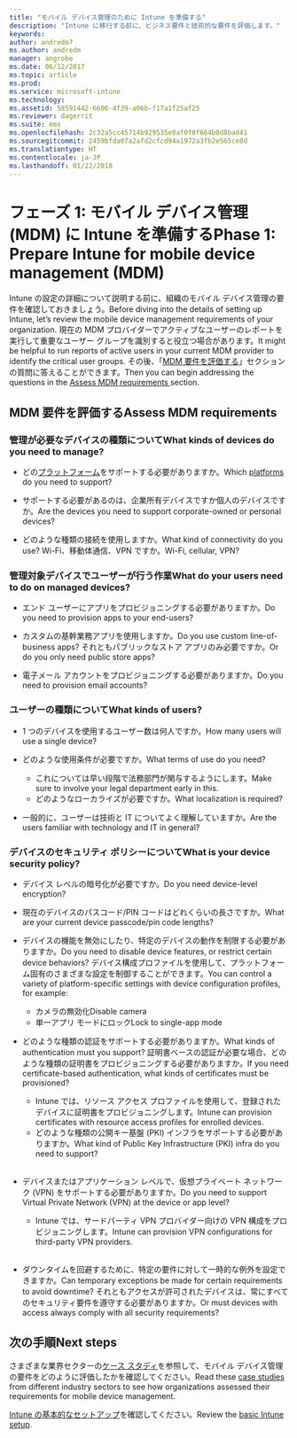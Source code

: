 ```yaml
---
title: "モバイル デバイス管理のために Intune を準備する"
description: "Intune に移行する前に、ビジネス要件と技術的な要件を評価します。"
keywords: 
author: andredm7
ms.author: andredm
manager: angrobe
ms.date: 06/12/2017
ms.topic: article
ms.prod: 
ms.service: microsoft-intune
ms.technology: 
ms.assetid: 58591442-6606-4f39-a06b-f17a1f25af25
ms.reviewer: dagerrit
ms.suite: ems
ms.openlocfilehash: 2c32a5cc45714b929535e0af0f0f664b0d8bad41
ms.sourcegitcommit: 2459bfda07a2afd2cfcd94a1972a3fb2e565ce8d
ms.translationtype: HT
ms.contentlocale: ja-JP
ms.lasthandoff: 01/22/2018
---
```

# <a name="phase-1-prepare-intune-for-mobile-device-management-mdm"></a><span data-ttu-id="db429-103">フェーズ 1: モバイル デバイス管理 (MDM) に Intune を準備する</span><span class="sxs-lookup"><span data-stu-id="db429-103">Phase 1: Prepare Intune for mobile device management (MDM)</span></span>

<span data-ttu-id="db429-104">Intune の設定の詳細について説明する前に、組織のモバイル デバイス管理の要件を確認しておきましょう。</span><span class="sxs-lookup"><span data-stu-id="db429-104">Before diving into the details of setting up Intune, let’s review the mobile device management requirements of your organization.</span></span> <span data-ttu-id="db429-105">現在の MDM プロバイダーでアクティブなユーザーのレポートを実行して重要なユーザー グループを識別すると役立つ場合があります。</span><span class="sxs-lookup"><span data-stu-id="db429-105">It might be helpful to run reports of active users in your current MDM provider to identify the critical user groups.</span></span> <span data-ttu-id="db429-106">その後、「[MDM 要件を評価する](migration-guide-prepare.md#assess-mdm-requirements)」セクションの質問に答えることができます。</span><span class="sxs-lookup"><span data-stu-id="db429-106">Then you can begin addressing the questions in the [Assess MDM requirements ](migration-guide-prepare.md#assess-mdm-requirements) section.</span></span>

## <a name="assess-mdm-requirements"></a><span data-ttu-id="db429-107">MDM 要件を評価する</span><span class="sxs-lookup"><span data-stu-id="db429-107">Assess MDM requirements</span></span>

### <a name="what-kinds-of-devices-do-you-need-to-manage"></a><span data-ttu-id="db429-108">管理が必要なデバイスの種類について</span><span class="sxs-lookup"><span data-stu-id="db429-108">What kinds of devices do you need to manage?</span></span>

-   <span data-ttu-id="db429-109">どの[プラットフォーム](supported-devices-browsers.md)をサポートする必要がありますか。</span><span class="sxs-lookup"><span data-stu-id="db429-109">Which [platforms](supported-devices-browsers.md) do you need to support?</span></span>

-   <span data-ttu-id="db429-110">サポートする必要があるのは、企業所有デバイスですか個人のデバイスですか。</span><span class="sxs-lookup"><span data-stu-id="db429-110">Are the devices you need to support corporate-owned or personal devices?</span></span>

-   <span data-ttu-id="db429-111">どのような種類の接続を使用しますか。</span><span class="sxs-lookup"><span data-stu-id="db429-111">What kind of connectivity do you use?</span></span> <span data-ttu-id="db429-112">Wi-Fi、移動体通信、VPN ですか。</span><span class="sxs-lookup"><span data-stu-id="db429-112">Wi-Fi, cellular, VPN?</span></span>

### <a name="what-do-your-users-need-to-do-on-managed-devices"></a><span data-ttu-id="db429-113">管理対象デバイスでユーザーが行う作業</span><span class="sxs-lookup"><span data-stu-id="db429-113">What do your users need to do on managed devices?</span></span>

-   <span data-ttu-id="db429-114">エンド ユーザーにアプリをプロビジョニングする必要がありますか。</span><span class="sxs-lookup"><span data-stu-id="db429-114">Do you need to provision apps to your end-users?</span></span>

-   <span data-ttu-id="db429-115">カスタムの基幹業務アプリを使用しますか。</span><span class="sxs-lookup"><span data-stu-id="db429-115">Do you use custom line-of-business apps?</span></span> <span data-ttu-id="db429-116">それともパブリックなストア アプリのみ必要ですか。</span><span class="sxs-lookup"><span data-stu-id="db429-116">Or do you only need public store apps?</span></span>

-   <span data-ttu-id="db429-117">電子メール アカウントをプロビジョニングする必要がありますか。</span><span class="sxs-lookup"><span data-stu-id="db429-117">Do you need to provision email accounts?</span></span>

### <a name="what-kinds-of-users"></a><span data-ttu-id="db429-118">ユーザーの種類について</span><span class="sxs-lookup"><span data-stu-id="db429-118">What kinds of users?</span></span>

-   <span data-ttu-id="db429-119">1 つのデバイスを使用するユーザー数は何人ですか。</span><span class="sxs-lookup"><span data-stu-id="db429-119">How many users will use a single device?</span></span>

-   <span data-ttu-id="db429-120">どのような使用条件が必要ですか。</span><span class="sxs-lookup"><span data-stu-id="db429-120">What terms of use do you need?</span></span>

    -   <span data-ttu-id="db429-121">これについては早い段階で法務部門が関与するようにします。</span><span class="sxs-lookup"><span data-stu-id="db429-121">Make sure to involve your legal department early in this.</span></span>
    -   <span data-ttu-id="db429-122">どのようなローカライズが必要ですか。</span><span class="sxs-lookup"><span data-stu-id="db429-122">What localization is required?</span></span>

-   <span data-ttu-id="db429-123">一般的に、ユーザーは技術と IT についてよく理解していますか。</span><span class="sxs-lookup"><span data-stu-id="db429-123">Are the users familiar with technology and IT in general?</span></span>

### <a name="what-is-your-device-security-policy"></a><span data-ttu-id="db429-124">デバイスのセキュリティ ポリシーについて</span><span class="sxs-lookup"><span data-stu-id="db429-124">What is your device security policy?</span></span>

- <span data-ttu-id="db429-125">デバイス レベルの暗号化が必要ですか。</span><span class="sxs-lookup"><span data-stu-id="db429-125">Do you need device-level encryption?</span></span>

- <span data-ttu-id="db429-126">現在のデバイスのパスコード/PIN コードはどれくらいの長さですか。</span><span class="sxs-lookup"><span data-stu-id="db429-126">What are your current device passcode/pin code lengths?</span></span>

- <span data-ttu-id="db429-127">デバイスの機能を無効にしたり、特定のデバイスの動作を制限する必要がありますか。</span><span class="sxs-lookup"><span data-stu-id="db429-127">Do you need to disable device features, or restrict certain device behaviors?</span></span> <span data-ttu-id="db429-128">デバイス構成プロファイルを使用して、プラットフォーム固有のさまざまな設定を制御することができます。</span><span class="sxs-lookup"><span data-stu-id="db429-128">You can control a variety of platform-specific settings with device configuration profiles, for example:</span></span>
    - <span data-ttu-id="db429-129">カメラの無効化</span><span class="sxs-lookup"><span data-stu-id="db429-129">Disable camera</span></span>
    - <span data-ttu-id="db429-130">単一アプリ モードにロック</span><span class="sxs-lookup"><span data-stu-id="db429-130">Lock to single-app mode</span></span><br/>

- <span data-ttu-id="db429-131">どのような種類の認証をサポートする必要がありますか。</span><span class="sxs-lookup"><span data-stu-id="db429-131">What kinds of authentication must you support?</span></span> <span data-ttu-id="db429-132">証明書ベースの認証が必要な場合、どのような種類の証明書をプロビジョニングする必要がありますか。</span><span class="sxs-lookup"><span data-stu-id="db429-132">If you need certificate-based authentication, what kinds of certificates must be provisioned?</span></span>
  - <span data-ttu-id="db429-133">Intune では、リソース アクセス プロファイルを使用して、登録されたデバイスに証明書をプロビジョニングします。</span><span class="sxs-lookup"><span data-stu-id="db429-133">Intune can provision certificates with resource access profiles for enrolled devices.</span></span>
  -   <span data-ttu-id="db429-134">どのような種類の公開キー基盤 (PKI) インフラをサポートする必要がありますか。</span><span class="sxs-lookup"><span data-stu-id="db429-134">What kind of Public Key Infrastructure (PKI) infra do you need to support?</span></span>
  <br></br>
- <span data-ttu-id="db429-135">デバイスまたはアプリケーション レベルで、仮想プライベート ネットワーク (VPN) をサポートする必要がありますか。</span><span class="sxs-lookup"><span data-stu-id="db429-135">Do you need to support Virtual Private Network (VPN) at the device or app level?</span></span>

  -   <span data-ttu-id="db429-136">Intune では、サードパーティ VPN プロバイダー向けの VPN 構成をプロビジョニングします。</span><span class="sxs-lookup"><span data-stu-id="db429-136">Intune can provision VPN configurations for third-party VPN providers.</span></span>
  <br/><br/>
- <span data-ttu-id="db429-137">ダウンタイムを回避するために、特定の要件に対して一時的な例外を設定できますか。</span><span class="sxs-lookup"><span data-stu-id="db429-137">Can temporary exceptions be made for certain requirements to avoid downtime?</span></span> <span data-ttu-id="db429-138">それともアクセスが許可されたデバイスは、常にすべてのセキュリティ要件を遵守する必要がありますか。</span><span class="sxs-lookup"><span data-stu-id="db429-138">Or must devices with access always comply with all security requirements?</span></span>

## <a name="next-steps"></a><span data-ttu-id="db429-139">次の手順</span><span class="sxs-lookup"><span data-stu-id="db429-139">Next steps</span></span>
<span data-ttu-id="db429-140">さまざまな業界セクターの[ケース スタディ](https://customers.microsoft.com/story/mwh-global-now-part-of-stantec-secures-mobile-devices-with-intune)を参照して、モバイル デバイス管理の要件をどのように評価したかを確認してください。</span><span class="sxs-lookup"><span data-stu-id="db429-140">Read these [case studies](https://customers.microsoft.com/story/mwh-global-now-part-of-stantec-secures-mobile-devices-with-intune) from different industry sectors to see how organizations assessed their requirements for mobile device management.</span></span>

<span data-ttu-id="db429-141">[Intune の基本的なセットアップ](migration-guide-setup.md)を確認してください。</span><span class="sxs-lookup"><span data-stu-id="db429-141">Review the [basic Intune setup](migration-guide-setup.md).</span></span>
